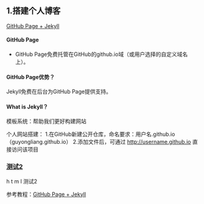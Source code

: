 ## 1.搭建个人博客
[GitHub Page + Jekyll](http://jmcglone.com/guides/github-pages/)

#### GitHub Page
- GitHub Page免费托管在GitHub的github.io域（或用户选择的自定义域名上）。

#### GitHub Page优势？
Jekyll免费在后台为GitHub Page提供支持。

#### What is Jekyll？
模板系统：帮助我们更好构建网站



个人网站搭建：
1.在GitHub新建公开仓库，命名要求：用户名.github.io（guyongliang.github.io）
2.添加文件后，可通过 http://username.github.io 直接访问该项目

### <a href="#测试2">测试2</a>
h
t
m
l
<a id="测试2">测试2</a>

参考教程：[GitHub Page + Jekyll](https://pages.github.com/)
